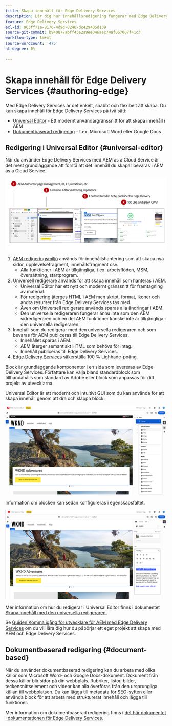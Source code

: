 ```yaml
---
title: Skapa innehåll för Edge Delivery Services
description: Lär dig hur innehållsredigering fungerar med Edge Delivery Services och hur du redigerar AEM innehåll med Edge Delivery Services.
feature: Edge Delivery Services
exl-id: 963ff71a-8176-4d9d-8240-dc429405d139
source-git-commit: b940877abff45e2a9ee046aec74af067007f41c3
workflow-type: tm+mt
source-wordcount: '475'
ht-degree: 0%

---
```



# Skapa innehåll för Edge Delivery Services {#authoring-edge}

Med Edge Delivery Services är det enkelt, snabbt och flexibelt att skapa. Du kan skapa innehåll för Edge Delivery Services på två sätt:

* [Universal Editor](#universal-editor) - Ett modernt användargränssnitt för att skapa innehåll i AEM
* [Dokumentbaserad redigering](#document-based) - t.ex. Microsoft Word eller Google Docs

## Redigering i Universal Editor {#universal-editor}

När du använder Edge Delivery Services med AEM as a Cloud Service är det mest grundläggande att förstå att det innehåll du skapar bevaras i AEM as a Cloud Service.

![Hur AEM fungerar med Edge Delivery Services](assets/how-aem-edge-works.png)

1. [AEM redigeringsmiljö](/help/sites-cloud/authoring/quick-start.md) används för innehållshantering som att skapa nya sidor, upplevelsefragment, innehållsfragment osv.
   * Alla funktioner i AEM är tillgängliga, t.ex. arbetsflöden, MSM, översättning, startprogram.
1. [Universell redigerare](/help/sites-cloud/authoring/universal-editor/authoring.md) används för att skapa innehåll som hanteras i AEM.
   * Universal Editor har ett nytt och modernt gränssnitt för framtagning av material.
   * För redigering återges HTML i AEM men skript, format, ikoner och andra resurser från Edge Delivery Services tas med.
   * Även om Universell redigerare används sparas alla ändringar i AEM.
   * Den universella redigeraren fungerar ännu inte som den AEM sidredigeraren och en del AEM funktioner kanske inte är tillgängliga i den universella redigeraren.
1. Innehåll som du redigerar med den universella redigeraren och som bevaras för AEM publiceras till Edge Delivery Services.
   * Innehållet sparas i AEM.
   * AEM återger semantiskt HTML som behövs för intag.
   * Innehåll publiceras till Edge Delivery Services.
1. [Edge Delivery Services](/help/edge/developer/keeping-it-100.md) säkerställa 100 % Lighhade-poäng.

Block är grundläggande komponenter i en sida som levereras av Edge Delivery Services. Författare kan välja bland standardblock som tillhandahålls som standard av Adobe eller block som anpassas för ditt projekt av utvecklarna.

Universal Editor är ett modernt och intuitivt GUI som du kan använda för att skapa innehåll genom att dra och släppa block.

![Dra och släppa block i den universella redigeraren](assets/blocks.png)

Information om blocken kan sedan konfigureras i egenskapsfältet.

![Konfigurera blockegenskaper](assets/block-properties.png)

Mer information om hur du redigerar i Universal Editor finns i dokumentet [Skapa innehåll med den universella redigeraren.](/help/sites-cloud/authoring/universal-editor/authoring.md)

Se [Guiden Komma igång för utvecklare för AEM med Edge Delivery Services](/help/edge/aem-authoring/edge-dev-getting-started.md) om du vill lära dig hur du påbörjar ett eget projekt att skapa med AEM och Edge Delivery Services.

## Dokumentbaserad redigering  {#document-based}

När du använder dokumentbaserad redigering kan du arbeta med olika källor som Microsoft Word- och Google Docs-dokument. Dokument från dessa källor blir sidor på din webbplats. Rubriker, listor, bilder, teckensnittselement och videor kan alla överföras från den ursprungliga källan till webbplatsen. Du kan lägga till metadata för SEO-syften eller använda block för att arbeta med strukturerat innehåll och lägga till funktioner.

Mer information om dokumentbaserad redigering finns i [det här dokumentet i dokumentationen för Edge Delivery Services.](/help/edge/docs/authoring.md)
